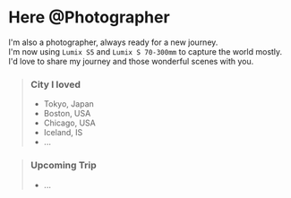 # Here @Photographer
I'm also a photographer, always ready for a new journey.\
I'm now using `Lumix S5` and `Lumix S 70-300mm` to capture the world mostly. \
I'd love to share my journey and those wonderful scenes with you.

> ### City I loved
> - Tokyo, Japan
> - Boston, USA
> - Chicago, USA
> - Iceland, IS
> - ...

> ### Upcoming Trip
> - ...

[//]: # (> - [Unsplash]&#40;https://unsplash.com/&#41;)

